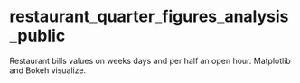 # restaurant_quarter_figures_analysis_public
Restaurant bills values on weeks days and per half an open hour. Matplotlib and Bokeh visualize.
